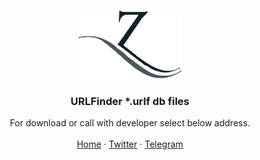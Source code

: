 <p align="center">
  <a href="http://unigram.me">
    <img src="https://raw.githubusercontent.com/BlackRouter/urlfinder/master/zb.png" width=166 height=110>
  </a>

  <h3 align="center">URLFinder *.urlf db files</h3>

  <p align="center">
    For download or call with developer select below address.
    <br>
    <br>
    <a href="https://zeroboard.org/forum/142-project/">Home</a>
    &middot;
    <a href="https://twitter.com/Ja7adR">Twitter</a>
    &middot;
    <a href="https://t.me/Ja7adR">Telegram</a>
  </p>
</p>

<br>

